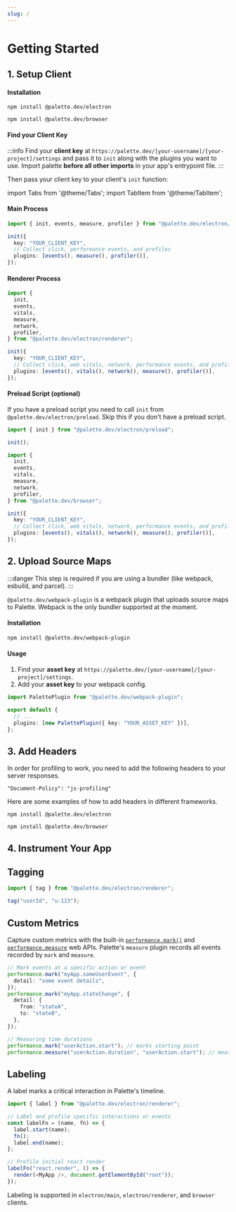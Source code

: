 ```yaml
---
slug: /
---
```


# Getting Started

## 1. Setup Client

#### Installation

<Tabs>
<TabItem value="electron" label="Electron">

```npm2yarn
npm install @palette.dev/electron
```

</TabItem>
<TabItem value="browser" label="Browser">

```npm2yarn
npm install @palette.dev/browser
```

</TabItem>
</Tabs>

#### Find your Client Key

:::info
Find your **client key** at `https://palette.dev/[your-username]/[your-project]/settings` and pass it to `init` along with the plugins you want to use. Import palette **before all other imports** in your app's entrypoint file.
:::

Then pass your client key to your client's `init` function:

import Tabs from '@theme/Tabs';
import TabItem from '@theme/TabItem';

<Tabs>
<TabItem value="electron" label="Electron">

#### Main Process

```ts title="main.js"
import { init, events, measure, profiler } from "@palette.dev/electron/main";

init({
  key: "YOUR_CLIENT_KEY",
  // Collect click, performance events, and profiles
  plugins: [events(), measure(), profiler()],
});
```

#### Renderer Process

```ts title="renderer.js"
import {
  init,
  events,
  vitals,
  measure,
  network,
  profiler,
} from "@palette.dev/electron/renderer";

init({
  key: "YOUR_CLIENT_KEY",
  // Collect click, web vitals, network, performance events, and profiles
  plugins: [events(), vitals(), network(), measure(), profiler()],
});
```

#### Preload Script (optional)

If you have a preload script you need to call `init` from `@palette.dev/electron/preload`. Skip this if you don't have a preload script.

```ts title="preload.js"
import { init } from "@palette.dev/electron/preload";

init();
```

</TabItem>
<TabItem value="browser" label="Browser">

```ts title="index.js"
import {
  init,
  events,
  vitals,
  measure,
  network,
  profiler,
} from "@palette.dev/browser";

init({
  key: "YOUR_CLIENT_KEY",
  // Collect click, web vitals, network, performance events, and profiles
  plugins: [events(), vitals(), network(), measure(), profiler()],
});
```

</TabItem>
</Tabs>

## 2. Upload Source Maps

:::danger
This step is required if you are using a bundler (like webpack, esbuild, and parcel).
:::

`@palette.dev/webpack-plugin` is a webpack plugin that uploads source maps to Palette. Webpack is the only bundler supported at the moment.

#### Installation

```bash
npm install @palette.dev/webpack-plugin
```

#### Usage

1. Find your **asset key** at `https://palette.dev/[your-username]/[your-project]/settings`.
2. Add your **asset key** to your webpack config.

```ts title="webpack.config.js"
import PalettePlugin from "@palette.dev/webpack-plugin";

export default {
  // ...
  plugins: [new PalettePlugin({ key: "YOUR_ASSET_KEY" })],
};
```

## 3. Add Headers

In order for profiling to work, you need to add the following headers to your server responses.

```
"Document-Policy": "js-profiling"
```

Here are some examples of how to add headers in different frameworks.

<Tabs>
<TabItem value="electron" label="Electron">

```npm2yarn
npm install @palette.dev/electron
```

</TabItem>
<TabItem value="browser" label="Browser">

```npm2yarn
npm install @palette.dev/browser
```

</TabItem>
</Tabs>

## 4. Instrument Your App

## Tagging

```ts
import { tag } from "@palette.dev/electron/renderer";

tag("userId", "u-123");
```

## Custom Metrics

Capture custom metrics with the built-in [`performance.mark()`](https://developer.mozilla.org/en-US/docs/Web/API/Performance/mark) and [`performance.measure`](https://developer.mozilla.org/en-US/docs/Web/API/Performance/measure) web APIs. Palette's `measure` plugin records all events recorded by `mark` and `measure`.

```ts
// Mark events at a specific action or event
performance.mark("myApp.someUserEvent", {
  detail: "some event details",
});
performance.mark("myApp.stateChange", {
  detail: {
    from: "stateA",
    to: "stateB",
  },
});

// Measuring time durations
performance.mark("userAction.start"); // marks starting point
performance.measure("userAction.duration", "userAction.start"); // measures from starting point
```

## Labeling

A label marks a critical interaction in Palette's timeline.

```ts
import { label } from "@palette.dev/electron/renderer";

// Label and profile specific interactions or events
const labelFn = (name, fn) => {
  label.start(name);
  fn();
  label.end(name);
};

// Profile initial react render
labelFn("react.render", () => {
  render(<MyApp />, document.getElementById("root"));
});
```

Labeling is supported in `electron/main`, `electron/renderer`, and `browser` clients.
